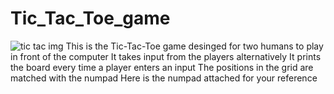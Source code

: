 # Tic_Tac_Toe_game
![tic tac img](https://github.com/Aniket2360/Tic_Tac_Toe_game/assets/122046053/9a5d646f-de54-4251-9900-180fb71bb446)
This is the Tic-Tac-Toe game desinged for two humans to play in front of the computer
It takes input from the players alternatively
It prints the board every time a player enters an input
The positions in the grid are matched with the numpad
Here is the numpad attached for your reference
